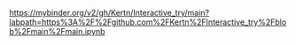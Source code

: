https://mybinder.org/v2/gh/Kertn/Interactive_try/main?labpath=https%3A%2F%2Fgithub.com%2FKertn%2FInteractive_try%2Fblob%2Fmain%2Fmain.ipynb
